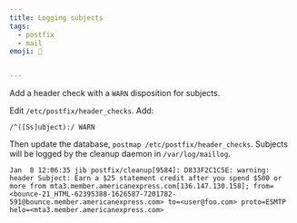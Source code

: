 ```yaml
---
title: Logging subjects
tags:
  - postfix
  - mail
emoji: 🔎


---
```


Add a header check with a `WARN` disposition for subjects.

Edit `/etc/postfix/header_checks`. Add:

```
/^([Ss]ubject):/ WARN
```

Then update the database, `postmap /etc/postfix/header_checks`. Subjects will be logged by the cleanup daemon in `/var/log/maillog`.

```
Jan  8 12:06:35 jib postfix/cleanup[9584]: D833F2C1C5E: warning: header Subject: Earn a $25 statement credit after you spend $500 or more from mta3.member.americanexpress.com[136.147.130.158]; from=<bounce-21_HTML-62395388-1626587-7201782-591@bounce.member.americanexpress.com> to=<user@foo.com> proto=ESMTP helo=<mta3.member.americanexpress.com>
```